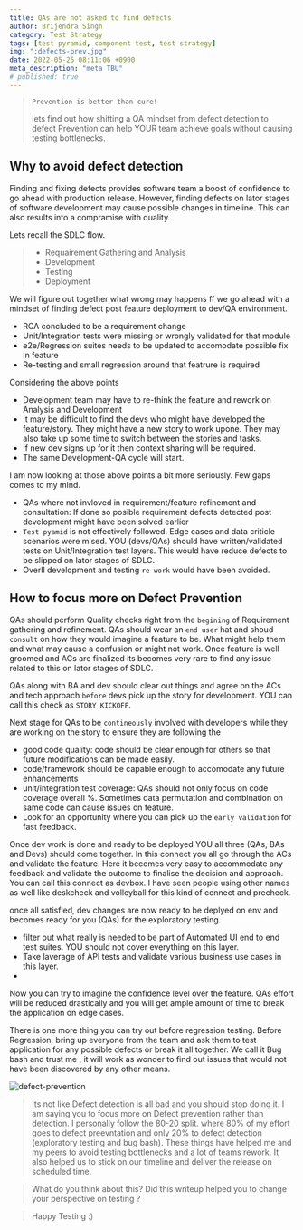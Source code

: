 ```yaml
---
title: QAs are not asked to find defects
author: Brijendra Singh
category: Test Strategy
tags: [test pyramid, component test, test strategy]
img: ":defects-prev.jpg"
date: 2022-05-25 08:11:06 +0900
meta_description: "meta TBU"
# published: true
---
```

> `Prevention is better than cure!` 
> 
> lets find out how shifting a QA mindset from defect detection to defect Prevention can help YOUR team achieve goals without causing testing bottlenecks. 

## Why to avoid defect detection
Finding and fixing defects provides software team a boost of confidence to go ahead with production release. However, finding defects on lator stages of software development may cause possible changes in timeline. This can also results into a compramise with quality.

Lets recall the SDLC flow.
> - Requairement Gathering and Analysis
> - Development
> - Testing
> - Deployment

We will figure out together what wrong may happens ff we go ahead with a mindset of finding defect post feature deployment to dev/QA environment. 
- RCA concluded to be a requirement change
- Unit/Integration tests were missing or wrongly validated for that module 
- e2e/Regression suites needs to be updated to accomodate possible fix in feature
- Re-testing and small regression around that featrure is required

Considering the above points
- Development team may have to re-think the feature and rework on Analysis and Development
- It may be difficult to find the devs who might have developed the feature/story. They might have a new story to work upone. They may also take up some time to switch between the stories and tasks.
- If new dev signs up for it then context sharing will be required.
- The same Development-QA cycle will start. 

I am now looking at those above points a bit more seriously. Few gaps comes to my mind.
- QAs where not invloved in requirement/feature refinement and consultation: If done so posible requirement defects detected post development might have been solved earlier
- `Test pyamid` is not effectively followed. Edge cases and data criticle scenarios were mised. YOU (devs/QAs) should have written/validated tests on  Unit/Integration test layers. This would have reduce defects to be slipped on lator stages of SDLC.
- Overll development and testing `re-work` would have been avoided.

## How to focus more on Defect Prevention 
QAs should perform Quality checks right from the `begining` of Requirement gathering and refinement. QAs should wear an `end user` hat and shoud `consult` on how they would imagine a feature to be. What might help them and what may cause a confusion or might not work.
Once feature is well groomed and ACs are finalized its becomes very rare to find any issue related to this on lator stages of SDLC.

QAs along with BA and dev should clear out things and agree on the ACs and tech approach `before` devs pick up the story for development. YOU can call this check as `STORY KICKOFF`. 

Next stage for QAs to be `contineously` involved with developers while they are working on the story to ensure they are following the
- good code quality: code should be clear enough for others so that future modifications can be made easily.
- code/framework should be capable enough to accomodate any future enhancements 
- unit/integration test coverage: QAs should not only focus on code coverage overall %. Sometimes data permutation and combination on same code can cause issues on feature. 
- Look for an opportunity where you can pick up the `early validation` for fast feedback.

Once dev work is done and ready to be deployed YOU all three (QAs, BAs and Devs) should come together. In this connect you all go through the ACs and validate the feature. Here it becomes very easy to accommodate any feedback and validate the outcome to finalise the decision and approach. You can call this connect as devbox. I have seen people using other names as well like deskcheck and volleyball for this kind of connect and precheck.

once all satisfied, dev changes are now ready to be deplyed on env and becomes ready for you (QAs) for the exploratory testing.
- filter out what really is needed to be part of Automated UI end to end test suites. YOU should not cover everything on this layer.
- Take laverage of API tests and validate various business use cases in this layer.
- 
Now you can try to imagine the confidence level over the feature. QAs effort will be reduced drastically and you will get ample amount of time to break the application on edge cases.

There is one more thing you can try out before regression testing. Before Regression, bring up everyone from the team and ask them to test application for any possible defects or break it all together. We call it Bug bash and trust me , it will work as wonder to find out issues that would not have been discovered by any other means.

![defect-prevention](https://user-images.githubusercontent.com/19272137/170416790-9ca64642-d90f-4845-927d-0c2ccec23c68.jpg)


> Its not like Defect detection is all bad and you should stop doing it. I am saying you to focus more on Defect prevention rather than detection. I personally follow the 80-20 split. where 80% of my effort goes to defect preevntation and only 20% to defect detection (exploratory testing and bug bash).
> These things have helped me and my peers to avoid testing bottlenecks and a lot of teams rework. It also helped us to stick on our timeline and deliver the release on scheduled time. 


> What do you think about this? Did this writeup helped you to change your perspective on testing ? 
    
> Happy Testing :)
